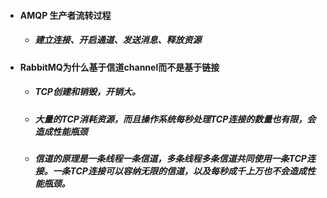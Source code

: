 - #### AMQP 生产者流转过程

  - ##### 建立连接、开启通道、发送消息、释放资源

    

- #### RabbitMQ为什么基于信道channel而不是基于链接

  - ##### TCP创建和销毁，开销大。

  - ##### 大量的TCP消耗资源，而且操作系统每秒处理TCP连接的数量也有限，会造成性能瓶颈

  - ##### 信道的原理是一条线程一条信道，多条线程多条信道共同使用一条TCP连接。一条TCP连接可以容纳无限的信道，以及每秒成千上万也不会造成性能瓶颈。



